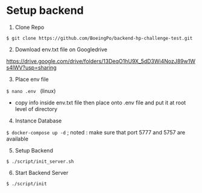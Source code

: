 
# Setup backend

1. Clone Repo

```$ git clone https://github.com/BoeingPo/backend-hp-challenge-test.git```

2. Download env.txt file on Googledrive

https://drive.google.com/drive/folders/13DeqO1hU9X_5dD3Wi4NozJ89w1Ws4lWV?usp=sharing

3. Place env file

```$ nano .env ``` (linux)
- copy info inside env.txt file then place onto .env file and put it at root level of directory

4. Instance Database

```$ docker-compose up -d``` 
; noted : make sure that port 5777 and 5757 are available

5. Setup Backend

```$ ./script/init_server.sh```

6. Start Backend Server

```$ ./script/init```
